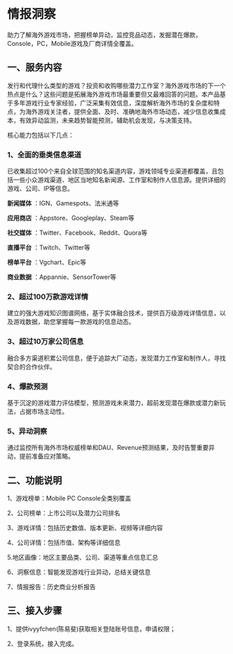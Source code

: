 # 情报洞察 

助力了解海外游戏市场，把握榜单异动，监控竞品动态，发掘潜在爆款，Console，PC，Mobile游戏及厂商详情全覆盖。



## 一、服务内容 

发行和代理什么类型的游戏？投资和收购哪些潜力工作室？海外游戏市场的下一个热点是什么？这些问题是拓展海外游戏市场最重要但又最难回答的问题。本产品基于多年游戏行业专家经验，广泛采集有效信息，深度解析海外市场的复杂度和特点，为海外游戏关注者，提供全面、及时、准确地海外市场动态，减少信息收集成本，有效异动监测，未来趋势智能预测，辅助机会发现，与决策支持。

核心能力包括以下几点：

### 1、全面的垂类信息渠道

已收集超过100个来自全球范围的知名渠道内容，游戏领域专业渠道都覆盖，且包括一些小众游戏渠道、地区当地知名新闻源、工作室和制作人信息源。提供详细的游戏、公司、IP等信息。

**新闻媒体** ：IGN、Gamespots、法米通等

**应用商店** ：Appstore、Googleplay、Steam等

**社交媒体** ：Twitter、Facebook、Reddit、Quora等

**直播平台** ：Twitch、Twitter等

**榜单平台** ：Vgchart、Epic等

**商业数据** ：Appannie、SensorTower等

### 2、超过100万款游戏详情

建立的强大游戏知识图谱网络，基于实体融合技术，提供百万级游戏详情信息，以及游戏数据，助您掌握每一款游戏的信息动态。

### 3、超过10万家公司信息

融合多方渠道积累公司信息，便于追踪大厂动态，发现潜力工作室和制作人，寻找契合的合作伙伴。

### 4、爆款预测

基于沉淀的游戏潜力评估模型，预测游戏未来潜力，超前发现潜在爆款或潜力新玩法，占据市场主动性。

### 5、异动洞察

通过监控所有海外市场权威榜单和DAU、Revenue预测结果，及时告警重要异动，提前准备应对策略。



## 二、功能说明

1、游戏榜单：Mobile PC Console全类别覆盖

2、公司榜单：上市公司以及潜力公司排名

3、游戏详情：包括历史数值、版本更新、视频等详细内容

4、公司详情：包括市值、架构等详细信息

5.地区画像：地区主要品类、公司、渠道等重点信息汇总

6、洞察信息：智能发现游戏行业异动，总结关键信息

7、情报报告：历史商业分析报告



## 三、接入步骤

1、提供ivyyfchen(陈易斐)获取相关登陆账号信息，申请权限；

2、登录系统，接入完成。